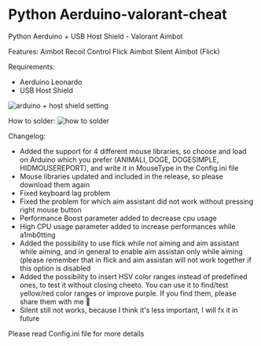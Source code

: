 # Python Aerduino-valorant-cheat
Python Aerduino + USB Host Shield - Valorant Aimbot

Features:
Aimbot
Recoil Control
Flick Aimbot
Silent Aimbot (Flick)

Requirements:
- Aerduino Leonardo
- USB Host Shield

![arduino + host shield setting](https://user-images.githubusercontent.com/116123222/203833649-514e7a91-5932-4609-a7dd-c89863462d33.jpg)



How to solder:
![how to solder](https://user-images.githubusercontent.com/116123222/203833675-c9460999-24a6-495d-a382-69f99962db20.png)



Changelog:
- Added the support for 4 different mouse libraries, so choose and load on Arduino which you prefer (ANIMALI, DOGE, DOGESIMPLE, HIDMOUSEREPORT), and write it in MouseType in the Config.ini file
- Mouse libraries updated and included in the release, so please download them again
- Fixed keyboard lag problem
- Fixed the problem for which aim assistant did not work without pressing right mouse button
- Performance Boost parameter added to decrease cpu usage
- High CPU usage parameter added to increase performances while a1mb0tting
- Added the possibility to use flick while not aiming and aim assistant while aiming, and in general to enable aim assistan only while aiming (please remember that in flick and aim assistan will not work together if this option is disabled
- Added the possibility to insert HSV color ranges instead of predefined ones, to test it without closing cheeto. You can use it to find/test yellow/red color ranges or improve purple. If you find them, please share them with me 🙂
- Silent still not works, because I think it's less important, I will fx it in future

Please read Config.ini file for more details
